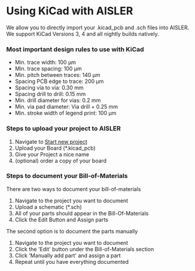 <!-- --- title: Using KiCad with AISLER -->
# Using KiCad with AISLER
We allow you to directly import your .kicad_pcb and .sch files into AISLER. We support KiCad Versions 3, 4 and all nightly builds natively. 

### Most important design rules to use with KiCad
- Min. trace width: 100 μm
- Min. trace spacing: 100 μm
- Min. pitch between traces: 140 μm
- Spacing PCB edge to trace: 200 μm
- Spacing via to via: 0.30 mm
- Spacing drill to drill: 0.15 mm
- Min. drill diameter for vias: 0.2 mm
- Min. via pad diameter: Via drill + 0.25 mm
- Min. stroke width of legend print: 100 μm


### Steps to upload your project to AISLER

1. Navigate to [Start new project](https://go.aisler.net/p/new "Start new Project")
2. Upload your Board (*.kicad_pcb)
3. Give your Project a nice name
4. (optional) order a copy of your board

### Steps to document your Bill-of-Materials
There are two ways to document your bill-of-materials

1. Navigate to the project you want to document 
2. Upload a schematic (*.sch)
3. All of your parts should appear in the Bill-Of-Materials
4. Click the Edit Button and Assign parts

The second option is to document the parts manually

1. Navigate to the project you want to document 
2. Click the 'Edit' button under the Bill-of-Materials section
3. Click 'Manually add part' and assign a part
4. Repeat until you have everything documented
